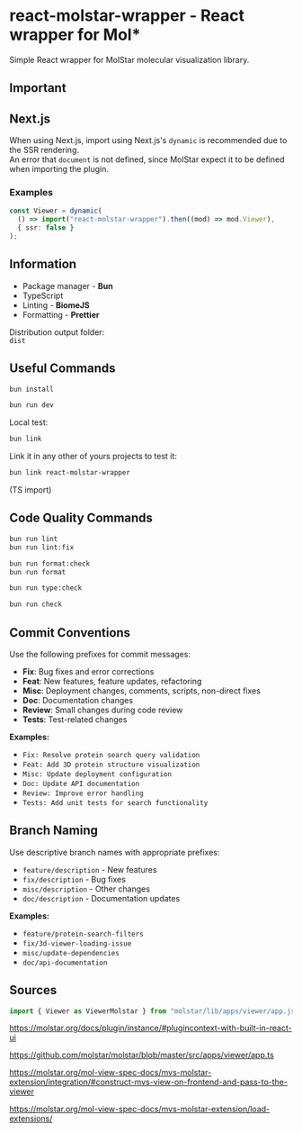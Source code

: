 # react-molstar-wrapper - React wrapper for Mol*

Simple React wrapper for MolStar molecular visualization library.

## Important

## Next.js

When using Next.js, import using Next.js's `dynamic` is recommended due to the SSR rendering.\
An error that `document` is not defined, since MolStar expect it to be defined when importing the plugin.

### Examples

```typescript
const Viewer = dynamic(
  () => import("react-molstar-wrapper").then((mod) => mod.Viewer),
  { ssr: false }
);
```

## Information

- Package manager - **Bun**
- TypeScript
- Linting - **BiomeJS**
- Formatting - **Prettier**

Distribution output folder:\
`dist`

## Useful Commands

```bash
bun install
```

```bash
bun run dev
```

Local test:

```bash
bun link
```

Link it in any other of yours projects to test it:

```bash
bun link react-molstar-wrapper
```

(TS import)

## Code Quality Commands

```bash
bun run lint
bun run lint:fix

bun run format:check
bun run format

bun run type:check

bun run check
```

## Commit Conventions

Use the following prefixes for commit messages:

- **Fix**: Bug fixes and error corrections
- **Feat**: New features, feature updates, refactoring
- **Misc**: Deployment changes, comments, scripts, non-direct fixes
- **Doc**: Documentation changes
- **Review**: Small changes during code review
- **Tests**: Test-related changes

**Examples:**

- `Fix: Resolve protein search query validation`
- `Feat: Add 3D protein structure visualization`
- `Misc: Update deployment configuration`
- `Doc: Update API documentation`
- `Review: Improve error handling`
- `Tests: Add unit tests for search functionality`

## Branch Naming

Use descriptive branch names with appropriate prefixes:

- `feature/description` - New features
- `fix/description` - Bug fixes
- `misc/description` - Other changes
- `doc/description` - Documentation updates

**Examples:**

- `feature/protein-search-filters`
- `fix/3d-viewer-loading-issue`
- `misc/update-dependencies`
- `doc/api-documentation`

## Sources

```typescript
import { Viewer as ViewerMolstar } from "molstar/lib/apps/viewer/app.js";
```

https://molstar.org/docs/plugin/instance/#plugincontext-with-built-in-react-ui

https://github.com/molstar/molstar/blob/master/src/apps/viewer/app.ts

https://molstar.org/mol-view-spec-docs/mvs-molstar-extension/integration/#construct-mvs-view-on-frontend-and-pass-to-the-viewer

https://molstar.org/mol-view-spec-docs/mvs-molstar-extension/load-extensions/
